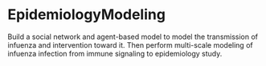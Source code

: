 # EpidemiologyModeling
Build a social network and agent-based model to model the transmission of infuenza and intervention toward it. Then perform multi-scale modeling of infuenza infection from immune signaling to epidemiology study.
